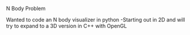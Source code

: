 N Body Problem

Wanted to code an N body visualizer in python
-Starting out in 2D and will try to expand to a 3D version in C++ with OpenGL
